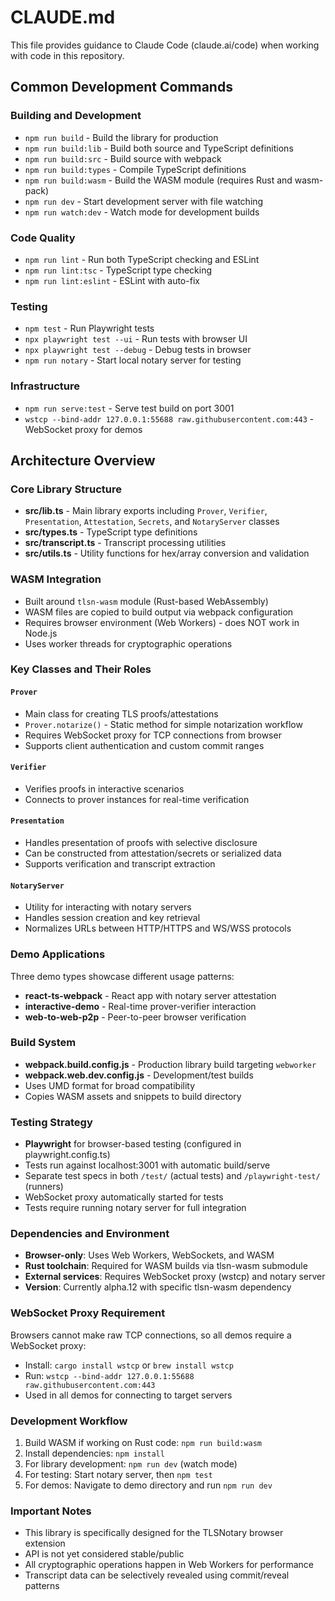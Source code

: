 # CLAUDE.md

This file provides guidance to Claude Code (claude.ai/code) when working with code in this repository.

## Common Development Commands

### Building and Development
- `npm run build` - Build the library for production
- `npm run build:lib` - Build both source and TypeScript definitions
- `npm run build:src` - Build source with webpack
- `npm run build:types` - Compile TypeScript definitions
- `npm run build:wasm` - Build the WASM module (requires Rust and wasm-pack)
- `npm run dev` - Start development server with file watching
- `npm run watch:dev` - Watch mode for development builds

### Code Quality
- `npm run lint` - Run both TypeScript checking and ESLint
- `npm run lint:tsc` - TypeScript type checking
- `npm run lint:eslint` - ESLint with auto-fix

### Testing
- `npm test` - Run Playwright tests
- `npx playwright test --ui` - Run tests with browser UI
- `npx playwright test --debug` - Debug tests in browser
- `npm run notary` - Start local notary server for testing

### Infrastructure
- `npm run serve:test` - Serve test build on port 3001
- `wstcp --bind-addr 127.0.0.1:55688 raw.githubusercontent.com:443` - WebSocket proxy for demos

## Architecture Overview

### Core Library Structure
- **src/lib.ts** - Main library exports including `Prover`, `Verifier`, `Presentation`, `Attestation`, `Secrets`, and `NotaryServer` classes
- **src/types.ts** - TypeScript type definitions
- **src/transcript.ts** - Transcript processing utilities
- **src/utils.ts** - Utility functions for hex/array conversion and validation

### WASM Integration
- Built around `tlsn-wasm` module (Rust-based WebAssembly)
- WASM files are copied to build output via webpack configuration
- Requires browser environment (Web Workers) - does NOT work in Node.js
- Uses worker threads for cryptographic operations

### Key Classes and Their Roles

#### `Prover`
- Main class for creating TLS proofs/attestations
- `Prover.notarize()` - Static method for simple notarization workflow
- Requires WebSocket proxy for TCP connections from browser
- Supports client authentication and custom commit ranges

#### `Verifier` 
- Verifies proofs in interactive scenarios
- Connects to prover instances for real-time verification

#### `Presentation`
- Handles presentation of proofs with selective disclosure
- Can be constructed from attestation/secrets or serialized data
- Supports verification and transcript extraction

#### `NotaryServer`
- Utility for interacting with notary servers
- Handles session creation and key retrieval
- Normalizes URLs between HTTP/HTTPS and WS/WSS protocols

### Demo Applications
Three demo types showcase different usage patterns:
- **react-ts-webpack** - React app with notary server attestation
- **interactive-demo** - Real-time prover-verifier interaction  
- **web-to-web-p2p** - Peer-to-peer browser verification

### Build System
- **webpack.build.config.js** - Production library build targeting `webworker`
- **webpack.web.dev.config.js** - Development/test builds
- Uses UMD format for broad compatibility
- Copies WASM assets and snippets to build directory

### Testing Strategy
- **Playwright** for browser-based testing (configured in playwright.config.ts)
- Tests run against localhost:3001 with automatic build/serve
- Separate test specs in both `/test/` (actual tests) and `/playwright-test/` (runners)
- WebSocket proxy automatically started for tests
- Tests require running notary server for full integration

### Dependencies and Environment
- **Browser-only**: Uses Web Workers, WebSockets, and WASM
- **Rust toolchain**: Required for WASM builds via tlsn-wasm submodule
- **External services**: Requires WebSocket proxy (wstcp) and notary server
- **Version**: Currently alpha.12 with specific tlsn-wasm dependency

### WebSocket Proxy Requirement
Browsers cannot make raw TCP connections, so all demos require a WebSocket proxy:
- Install: `cargo install wstcp` or `brew install wstcp`
- Run: `wstcp --bind-addr 127.0.0.1:55688 raw.githubusercontent.com:443`
- Used in all demos for connecting to target servers

### Development Workflow
1. Build WASM if working on Rust code: `npm run build:wasm`
2. Install dependencies: `npm install`
3. For library development: `npm run dev` (watch mode)
4. For testing: Start notary server, then `npm test`
5. For demos: Navigate to demo directory and run `npm run dev`

### Important Notes
- This library is specifically designed for the TLSNotary browser extension
- API is not yet considered stable/public
- All cryptographic operations happen in Web Workers for performance
- Transcript data can be selectively revealed using commit/reveal patterns